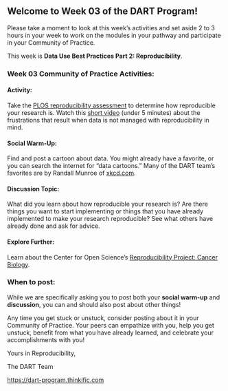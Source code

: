 ## **Welcome to Week 03 of the DART Program!**

Please take a moment to look at this week’s activities and set aside 2 to 3 hours in your week to work on the modules in your pathway and participate in your Community of Practice. 

This week is **Data Use Best Practices Part 2: Reproducibility**.

### **Week 03 Community of Practice Activities:**

#### **Activity:** 
Take the [PLOS reproducibility assessment](https://plos.org/reproducibility-assessment/) to determine how reproducible your research is. Watch this [short video](https://m.youtube.com/watch?v=66oNv_DJuPc) (under 5 minutes) about the frustrations that result when data is not managed with reproducibility in mind. 

#### **Social Warm-Up:** 
Find and post a cartoon about data. You might already have a favorite, or you can search the internet for “data cartoons.” Many of the DART team’s favorites are by Randall Munroe of [xkcd.com](xkcd.com).

#### **Discussion Topic:** 
What did you learn about how reproducible your research is? Are there things you want to start implementing or things that you have already implemented to make your research reproducible? See what others have already done and ask for advice.

#### **Explore Further:** 
Learn about the Center for Open Science’s [Reproducibility Project: Cancer Biology](https://www.cos.io/rpcb).

### **When to post:**

While we are specifically asking you to post both your **social warm-up** and **discussion**, you can and should also post about other things!

Any time you get stuck or unstuck, consider posting about it in your Community of Practice. Your peers can empathize with you, help you get unstuck, benefit from what you have already learned, and celebrate your accomplishments with you!

 Yours in Reproducibility, 

The DART Team

https://dart-program.thinkific.com
